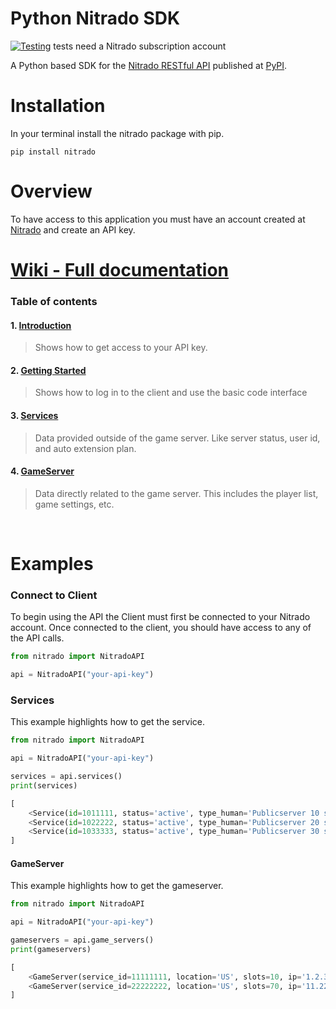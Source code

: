 # Python Nitrado SDK

[![Testing](https://github.com/mjlomeli/NitradoAPI/actions/workflows/tests.yml/badge.svg)](#) tests need a Nitrado subscription account 


A Python based SDK for the [Nitrado RESTful API](https://doc.nitrado.net/) published at [PyPI](https://pypi.org/project/nitrado/).

# Installation
In your terminal install the nitrado package with pip.

```shell
pip install nitrado
```


# Overview

To have access to this application you must have an account created at [Nitrado](https://server.nitrado.net/)
and create an API key.

# [Wiki - Full documentation](https://github.com/mjlomeli/NitradoAPI/wiki)
### Table of contents
#### 1. [Introduction](https://github.com/mjlomeli/NitradoAPI/wiki#introduction)
   > Shows how to get access to your API key.
#### 2. [Getting Started](https://github.com/mjlomeli/NitradoAPI/wiki/Getting-Started)
   > Shows how to log in to the client and use the basic code interface
#### 3. [Services](https://github.com/mjlomeli/NitradoAPI/wiki/Services)
   > Data provided outside of the game server. Like server status, user id, and auto extension plan.
#### 4. [GameServer](https://github.com/mjlomeli/NitradoAPI/wiki/GameServer)
   > Data directly related to the game server. This includes the player list, game settings, etc.

<br />

# Examples

### Connect to Client
To begin using the API the Client must first be connected to your Nitrado account.
Once connected to the client, you should have access to any of the API calls.


```python
from nitrado import NitradoAPI

api = NitradoAPI("your-api-key")
```

### Services
This example highlights how to get the service.

```python
from nitrado import NitradoAPI

api = NitradoAPI("your-api-key")

services = api.services()
print(services)
```
```python
[
    <Service(id=1011111, status='active', type_human='Publicserver 10 slots', suspend_date='2023-05-07T01:21:11')>,
    <Service(id=1022222, status='active', type_human='Publicserver 20 slots', suspend_date='2023-07-07T02:11:01')>,
    <Service(id=1033333, status='active', type_human='Publicserver 30 slots', suspend_date='2023-09-07T06:51:41')>
]
``` 

#### GameServer
This example highlights how to get the gameserver.

```python
from nitrado import NitradoAPI

api = NitradoAPI("your-api-key")

gameservers = api.game_servers()
print(gameservers)
```
```python
[
    <GameServer(service_id=11111111, location='US', slots=10, ip='1.2.3.4', game_human='ARK: Survival Evolved (Xbox One)')>,
    <GameServer(service_id=22222222, location='US', slots=70, ip='11.22.33.44', game_human='ARK: Survival Evolved (Xbox One)')>
]
```



